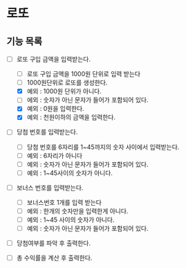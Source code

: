 # 로또

## 기능 목록
- [ ] 로또 구입 금액을 입력받는다.
    - [ ] 로또 구입 금액을 1000원 단위로 입력 받는다
    - [ ] 1000원단위로 로또를 생성한다.
    - [x] 예외 : 1000원 단위가 아니다.
    - [ ] 에외 : 숫자가 아닌 문자가 들어가 포함되어 있다.
    - [x] 예외 : 0원을 입력한다.
    - [x] 예외 : 천원이하의 금액을 입력한다.
- [ ] 당첨 번호를 입력받는다.
    - [ ] 당첨 번호를 6자리를 1~45까지의 숫자 사이에서 입력받는다.
    - [ ] 예외 : 6자리가 아니다
    - [ ] 예외 : 숫자가 아닌 문자가 들어가 포함되어 있다.
    - [ ] 예외 : 1~45사이의 숫자가 아니다.
- [ ] 보너스 번호를 입력받는다.
    - [ ] 보너스번호 1개를 입력 받는다
    - [ ] 예외 : 한개의 숫자만을 입력한게 아니다.
    - [ ] 예외 : 1~45 사이의 숫자가 아니다.
    - [ ] 예외 : 숫자가 아닌 문자가 들어가 포함되어 있다.
- [ ] 당첨여부를 파악 후 출력한다.
- [ ] 총 수익률을 계산 후 출력한다.

